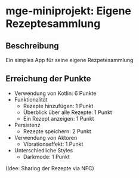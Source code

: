 # mge-miniprojekt: Eigene Rezeptesammlung
## Beschreibung
Ein simples App für seine eigene Rezpetesammlung

## Erreichung der Punkte
- Verwendung von Kotlin: 6 Punkte
- Funktionalität
  - Rezepte hinzufügen: 1 Punkt
  - Überblick über alle Rezepte: 1 Punkt
  - Ein Rezept anzeigen: 1 Punkt
- Persistenz
  - Rezepte speichern: 2 Punkt
- Verwendung von Aktoren
  - Vibrationseffekt: 1 Punkt
- Unterschiedliche Styles
  - Darkmode: 1 Punkt

(Idee: Sharing der Rezepte via NFC)

